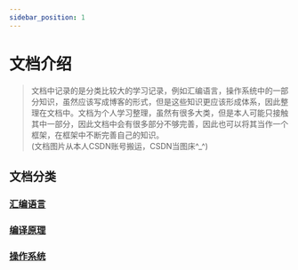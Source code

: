 ```yaml
---
sidebar_position: 1
---
```


# 文档介绍

>文档中记录的是分类比较大的学习记录，例如汇编语言，操作系统中的一部分知识，虽然应该写成博客的形式，但是这些知识更应该形成体系，因此整理在文档中。文档为个人学习整理，虽然有很多大类，但是本人可能只接触其中一部分，因此文档中会有很多部分不够完善，因此也可以将其当作一个框架，在框架中不断完善自己的知识。  
(文档图片从本人CSDN账号搬运，CSDN当图床^_^)

## 文档分类
### [汇编语言](./category/汇编语言)
### [编译原理](./category/编译原理)
### [操作系统](./category/操作系统)
